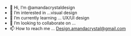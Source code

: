 - 👋 Hi, I’m @amandacrystaldesign
- 👀 I’m interested in ...visual design
- 🌱 I’m currently learning ... UX/UI design 
- 💞️ I’m looking to collaborate on ... 
- 📫 How to reach me ... Design.amandacrystal@gmail.com

<!---
amandacrystaldesign/amandacrystaldesign is a ✨ special ✨ repository because its `README.md` (this file) appears on your GitHub profile.
You can click the Preview link to take a look at your changes.
--->
